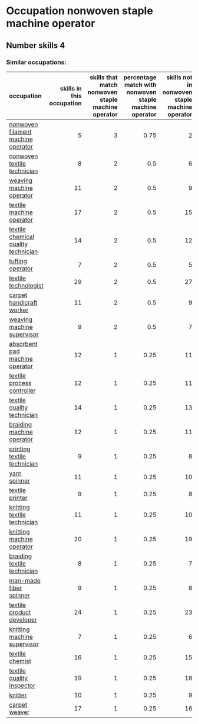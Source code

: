 # Occupation nonwoven staple machine operator
## Number skills 4
### Similar occupations:
| occupation                                                                    |   skills in this occupation |   skills that match nonwoven staple machine operator |   percentage match with nonwoven staple machine operator |   skills not in nonwoven staple machine operator |
|:------------------------------------------------------------------------------|----------------------------:|-----------------------------------------------------:|---------------------------------------------------------:|-------------------------------------------------:|
| [nonwoven filament machine operator](nonwoven_filament_machine_operator.md)   |                           5 |                                                    3 |                                                     0.75 |                                                2 |
| [nonwoven  textile technician](nonwoven__textile_technician.md)               |                           8 |                                                    2 |                                                     0.5  |                                                6 |
| [weaving machine operator](weaving_machine_operator.md)                       |                          11 |                                                    2 |                                                     0.5  |                                                9 |
| [textile machine operator](textile_machine_operator.md)                       |                          17 |                                                    2 |                                                     0.5  |                                               15 |
| [textile chemical quality technician](textile_chemical_quality_technician.md) |                          14 |                                                    2 |                                                     0.5  |                                               12 |
| [tufting operator](tufting_operator.md)                                       |                           7 |                                                    2 |                                                     0.5  |                                                5 |
| [textile technologist](textile_technologist.md)                               |                          29 |                                                    2 |                                                     0.5  |                                               27 |
| [carpet handicraft worker](carpet_handicraft_worker.md)                       |                          11 |                                                    2 |                                                     0.5  |                                                9 |
| [weaving machine supervisor](weaving_machine_supervisor.md)                   |                           9 |                                                    2 |                                                     0.5  |                                                7 |
| [absorbent pad machine operator](absorbent_pad_machine_operator.md)           |                          12 |                                                    1 |                                                     0.25 |                                               11 |
| [textile process controller](textile_process_controller.md)                   |                          12 |                                                    1 |                                                     0.25 |                                               11 |
| [textile quality technician](textile_quality_technician.md)                   |                          14 |                                                    1 |                                                     0.25 |                                               13 |
| [braiding machine operator](braiding_machine_operator.md)                     |                          12 |                                                    1 |                                                     0.25 |                                               11 |
| [printing textile technician](printing_textile_technician.md)                 |                           9 |                                                    1 |                                                     0.25 |                                                8 |
| [yarn spinner](yarn_spinner.md)                                               |                          11 |                                                    1 |                                                     0.25 |                                               10 |
| [textile printer](textile_printer.md)                                         |                           9 |                                                    1 |                                                     0.25 |                                                8 |
| [knitting textile technician](knitting_textile_technician.md)                 |                          11 |                                                    1 |                                                     0.25 |                                               10 |
| [knitting machine operator](knitting_machine_operator.md)                     |                          20 |                                                    1 |                                                     0.25 |                                               19 |
| [braiding textile technician](braiding_textile_technician.md)                 |                           8 |                                                    1 |                                                     0.25 |                                                7 |
| [man-made fiber spinner](man-made_fiber_spinner.md)                           |                           9 |                                                    1 |                                                     0.25 |                                                8 |
| [textile product developer](textile_product_developer.md)                     |                          24 |                                                    1 |                                                     0.25 |                                               23 |
| [knitting machine supervisor](knitting_machine_supervisor.md)                 |                           7 |                                                    1 |                                                     0.25 |                                                6 |
| [textile chemist](textile_chemist.md)                                         |                          16 |                                                    1 |                                                     0.25 |                                               15 |
| [textile quality inspector](textile_quality_inspector.md)                     |                          19 |                                                    1 |                                                     0.25 |                                               18 |
| [knitter](knitter.md)                                                         |                          10 |                                                    1 |                                                     0.25 |                                                9 |
| [carpet weaver](carpet_weaver.md)                                             |                          17 |                                                    1 |                                                     0.25 |                                               16 |

